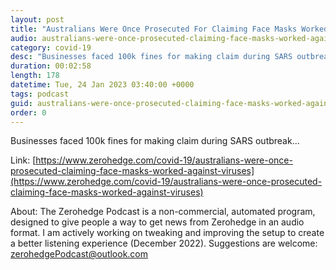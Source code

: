 ```yaml
---
layout: post
title: "Australians Were Once Prosecuted For Claiming Face Masks Worked Against Viruses"
audio: australians-were-once-prosecuted-claiming-face-masks-worked-against-viruses-0
category: covid-19
desc: "Businesses faced 100k fines for making claim during SARS outbreak..."
duration: 00:02:58
length: 178
datetime: Tue, 24 Jan 2023 03:40:00 +0000
tags: podcast
guid: australians-were-once-prosecuted-claiming-face-masks-worked-against-viruses-0
order: 0
---
```

Businesses faced 100k fines for making claim during SARS outbreak...

Link: [https://www.zerohedge.com/covid-19/australians-were-once-prosecuted-claiming-face-masks-worked-against-viruses](https://www.zerohedge.com/covid-19/australians-were-once-prosecuted-claiming-face-masks-worked-against-viruses)

About: The Zerohedge Podcast is a non-commercial, automated program, designed to give people a way to get news from Zerohedge in an audio format.  I am actively working on tweaking and improving the setup to create a better listening experience (December 2022).  Suggestions are welcome: [zerohedgePodcast@outlook.com](mailto:zerohedgePodcast@outlook.com)
